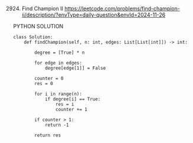 2924. Find Champion II
https://leetcode.com/problems/find-champion-ii/description/?envType=daily-question&envId=2024-11-26


PYTHON SOLUTION

```
class Solution:
    def findChampion(self, n: int, edges: List[List[int]]) -> int:

        degree = [True] * n

        for edge in edges:
            degree[edge[1]] = False
        
        counter = 0
        res = 0

        for i in range(n):
            if degree[i] == True:
                res = i
                counter += 1
        
        if counter > 1:
            return -1

        return res
        
```
